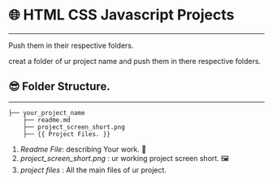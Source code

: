 # 🌐 HTML CSS Javascript Projects



---



Push them in their respective folders.

creat a folder of ur project name and push them in there respective folders. 
<br>

## 😎 Folder Structure.
---
```
├── your_project_name
    ├── readme.md
    ├── project_screen_short.png
    ├── {{ Project Files. }}
```



1.   *Readme File*: describing Your work. 📄
2.   *project_screen_short.png* : ur working project screen short. 🖼
3.   *project files* : All the main files of ur project.




